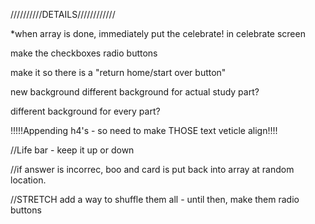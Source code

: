 //////////DETAILS////////////

  *when array is done, immediately put the celebrate!
    in celebrate screen


make the checkboxes radio buttons

make it so there is a "return home/start over button"


new background
different background for actual study part?

different background for every part?

!!!!!Appending h4's - so need to make THOSE text veticle align!!!!





//Life bar - keep it up or down



//if answer is incorrec, boo and card is put back into array at random location.




//STRETCH add a way to shuffle them all - until then, make them radio buttons

